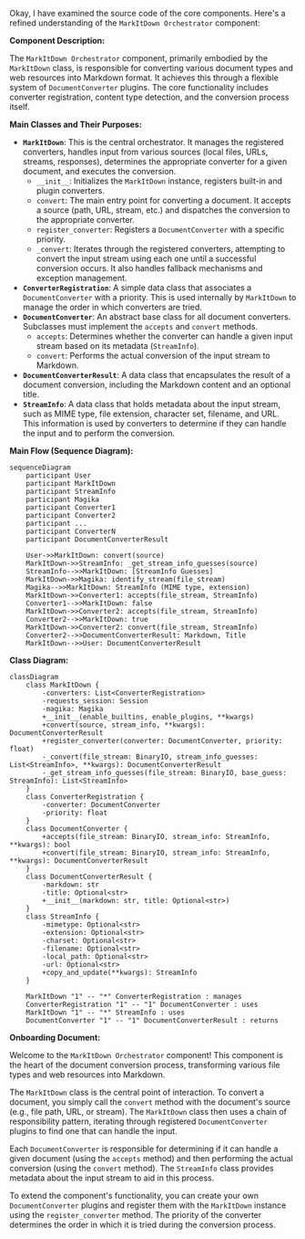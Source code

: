Okay, I have examined the source code of the core components. Here's a refined understanding of the `MarkItDown Orchestrator` component:

**Component Description:**

The `MarkItDown Orchestrator` component, primarily embodied by the `MarkItDown` class, is responsible for converting various document types and web resources into Markdown format. It achieves this through a flexible system of `DocumentConverter` plugins. The core functionality includes converter registration, content type detection, and the conversion process itself.

**Main Classes and Their Purposes:**

*   **`MarkItDown`**: This is the central orchestrator. It manages the registered converters, handles input from various sources (local files, URLs, streams, responses), determines the appropriate converter for a given document, and executes the conversion.
    *   `__init__`: Initializes the `MarkItDown` instance, registers built-in and plugin converters.
    *   `convert`: The main entry point for converting a document. It accepts a source (path, URL, stream, etc.) and dispatches the conversion to the appropriate converter.
    *   `register_converter`: Registers a `DocumentConverter` with a specific priority.
    *   `_convert`: Iterates through the registered converters, attempting to convert the input stream using each one until a successful conversion occurs. It also handles fallback mechanisms and exception management.
*   **`ConverterRegistration`**: A simple data class that associates a `DocumentConverter` with a priority. This is used internally by `MarkItDown` to manage the order in which converters are tried.
*   **`DocumentConverter`**: An abstract base class for all document converters. Subclasses must implement the `accepts` and `convert` methods.
    *   `accepts`: Determines whether the converter can handle a given input stream based on its metadata (`StreamInfo`).
    *   `convert`: Performs the actual conversion of the input stream to Markdown.
*   **`DocumentConverterResult`**: A data class that encapsulates the result of a document conversion, including the Markdown content and an optional title.
*   **`StreamInfo`**: A data class that holds metadata about the input stream, such as MIME type, file extension, character set, filename, and URL. This information is used by converters to determine if they can handle the input and to perform the conversion.

**Main Flow (Sequence Diagram):**

```mermaid
sequenceDiagram
    participant User
    participant MarkItDown
    participant StreamInfo
    participant Magika
    participant Converter1
    participant Converter2
    participant ...
    participant ConverterN
    participant DocumentConverterResult

    User->>MarkItDown: convert(source)
    MarkItDown->>StreamInfo: _get_stream_info_guesses(source)
    StreamInfo-->>MarkItDown: [StreamInfo Guesses]
    MarkItDown->>Magika: identify_stream(file_stream)
    Magika-->>MarkItDown: StreamInfo (MIME type, extension)
    MarkItDown->>Converter1: accepts(file_stream, StreamInfo)
    Converter1-->>MarkItDown: false
    MarkItDown->>Converter2: accepts(file_stream, StreamInfo)
    Converter2-->>MarkItDown: true
    MarkItDown->>Converter2: convert(file_stream, StreamInfo)
    Converter2-->>DocumentConverterResult: Markdown, Title
    MarkItDown-->>User: DocumentConverterResult
```

**Class Diagram:**

```mermaid
classDiagram
    class MarkItDown {
        -converters: List<ConverterRegistration>
        -requests_session: Session
        -magika: Magika
        +__init__(enable_builtins, enable_plugins, **kwargs)
        +convert(source, stream_info, **kwargs): DocumentConverterResult
        +register_converter(converter: DocumentConverter, priority: float)
        -_convert(file_stream: BinaryIO, stream_info_guesses: List<StreamInfo>, **kwargs): DocumentConverterResult
        -_get_stream_info_guesses(file_stream: BinaryIO, base_guess: StreamInfo): List<StreamInfo>
    }
    class ConverterRegistration {
        -converter: DocumentConverter
        -priority: float
    }
    class DocumentConverter {
        +accepts(file_stream: BinaryIO, stream_info: StreamInfo, **kwargs): bool
        +convert(file_stream: BinaryIO, stream_info: StreamInfo, **kwargs): DocumentConverterResult
    }
    class DocumentConverterResult {
        -markdown: str
        -title: Optional<str>
        +__init__(markdown: str, title: Optional<str>)
    }
    class StreamInfo {
        -mimetype: Optional<str>
        -extension: Optional<str>
        -charset: Optional<str>
        -filename: Optional<str>
        -local_path: Optional<str>
        -url: Optional<str>
        +copy_and_update(**kwargs): StreamInfo
    }

    MarkItDown "1" -- "*" ConverterRegistration : manages
    ConverterRegistration "1" -- "1" DocumentConverter : uses
    MarkItDown "1" -- "*" StreamInfo : uses
    DocumentConverter "1" -- "1" DocumentConverterResult : returns
```

**Onboarding Document:**

Welcome to the `MarkItDown Orchestrator` component! This component is the heart of the document conversion process, transforming various file types and web resources into Markdown.

The `MarkItDown` class is the central point of interaction. To convert a document, you simply call the `convert` method with the document's source (e.g., file path, URL, or stream). The `MarkItDown` class then uses a chain of responsibility pattern, iterating through registered `DocumentConverter` plugins to find one that can handle the input.

Each `DocumentConverter` is responsible for determining if it can handle a given document (using the `accepts` method) and then performing the actual conversion (using the `convert` method). The `StreamInfo` class provides metadata about the input stream to aid in this process.

To extend the component's functionality, you can create your own `DocumentConverter` plugins and register them with the `MarkItDown` instance using the `register_converter` method. The priority of the converter determines the order in which it is tried during the conversion process.